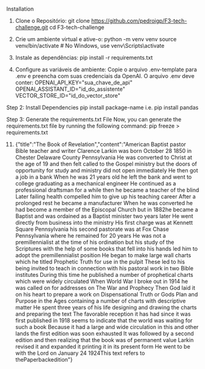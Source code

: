 Installation
1. Clone o Repositório:
	git clone https://github.com/pedroigp/F3-tech-challenge.git 
	cd F3-tech-challenge

2. Crie um ambiente virtual e ative-o:
	python -m venv venv
	source venv/bin/activate  # No Windows, use venv\Scripts\activate

3. Instale as dependências:
	pip install -r requirements.txt	
	
4. Configure as variáveis de ambiente:
Copie o arquivo .env-template para .env e preencha com suas credenciais da OpenAI.
O arquivo .env deve conter:
	OPENAI_API_KEY="sua_chave_de_api"
	OPENAI_ASSISTANT_ID="id_do_assistente"
	VECTOR_STORE_ID="id_do_vector_store"





Step 2: Install Dependencies
pip install package-name
i.e. pip install pandas

Step 3: Generate the requirements.txt File
Now, you can generate the requirements.txt file by running the following command:
pip freeze > requirements.txt


11. {"title":"The Book of Revelation","content":"American Baptist pastor Bible teacher and writer Clarence Larkin was born October 28 1850 in Chester Delaware County Pennsylvania He was converted to Christ at the age of 19 and then felt called to the Gospel ministry but the doors of opportunity for study and ministry did not open immediately He then got a job in a bank When he was 21 years old he left the bank and went to college graduating as a mechanical engineer He continued as a professional draftsman for a while then he became a teacher of the blind Later failing health compelled him to give up his teaching career After a prolonged rest he became a manufacturer When he was converted he had become a member of the Episcopal Church but in 1882he became a Baptist and was ordained as a Baptist minister two years later He went directly from business into the ministry His first charge was at Kennett Square Pennsylvania his second pastorate was at Fox Chase Pennsylvania where he remained for 20 years He was not a premillennialist at the time of his ordination but his study of the Scriptures with the help of some books that fell into his hands led him to adopt the premillennialist position He began to make large wall charts which he titled Prophetic Truth for use in the pulpit These led to his being invited to teach in connection with his pastoral work in two Bible institutes During this time he published a number of prophetical charts which were widely circulated When World War I broke out in 1914 he was called on for addresses on The War and Prophecy Then God laid it on his heart to prepare a work on Dispensational Truth or Gods Plan and Purpose in the Ages containing a number of charts with descriptive matter He spent three years of his life designing and drawing the charts and preparing the text The favorable reception it has had since it was first published in 1918 seems to indicate that the world was waiting for such a book Because it had a large and wide circulation in this and other lands the first edition was soon exhausted It was followed by a second edition and then realizing that the book was of permanent value Larkin revised it and expanded it printing it in its present form He went to be with the Lord on January 24 1924This text refers to thePaperbackedition"}